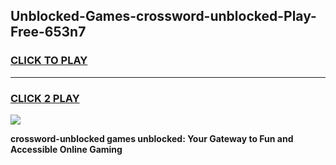 
## Unblocked-Games-crossword-unblocked-Play-Free-653n7
<h3>
<a href="https://premium76.site?title=crossword-unblocked&ref=21A">CLICK TO PLAY</a></h3>
<hr>

<h3>
<a href="https://premium76.site?title=crossword-unblocked&ref=21A">CLICK 2 PLAY</a>
  
</h3>

<a href="https://premium76.site?title=crossword-unblocked&ref=21A"><img src="https://clearcache.store/games.png"></a>


**crossword-unblocked games unblocked: Your Gateway to Fun and Accessible Online Gaming**
